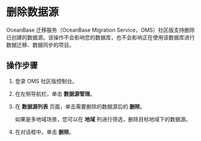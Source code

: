 # 删除数据源

OceanBase 迁移服务（OceanBase Migration Service，OMS）社区版支持删除已创建的数据源。该操作不会影响您的数据库，也不会影响正在使用该数据库进行数据迁移、数据同步的项目。

## 操作步骤

1. 登录 OMS 社区版控制台。

2. 在左侧导航栏，单击 **数据源管理**。

3. 在 **数据源列表** 页面，单击需要删除的数据源后的 **删除**。

   如果是多地域场景，您可以在 **地域** 列进行筛选，删除目标地域下的数据源。

4. 在对话框中，单击 **删除**。
